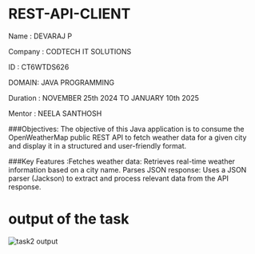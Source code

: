 # REST-API-CLIENT

Name : DEVARAJ P

Company : CODTECH IT SOLUTIONS

ID : CT6WTDS626

DOMAIN: JAVA PROGRAMMING

Duration : NOVEMBER 25th 2024 TO JANUARY 10th 2025

Mentor : NEELA SANTHOSH

###Objectives: The objective of this Java application is to consume the OpenWeatherMap public REST API to fetch weather data for a given city and display it in a structured and user-friendly format.

###Key Features :Fetches weather data: Retrieves real-time weather information based on a city name.
Parses JSON response: Uses a JSON parser (Jackson) to extract and process relevant data from the API response.

# output of the task


![task2 output](https://github.com/user-attachments/assets/ee10dad1-58a5-45d8-ba37-a100a6e88e9c)

